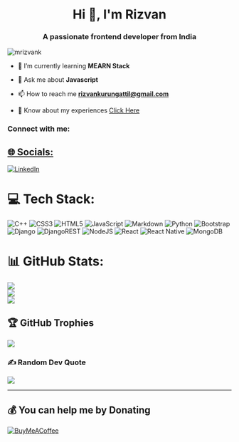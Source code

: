 
<h1 align="center">Hi 👋, I'm Rizvan</h1>
<h3 align="center">A passionate frontend developer from India</h3>

<p align="left"> <img src="https://komarev.com/ghpvc/?username=mrizvank&label=Profile%20views&color=00e600&style=flat" alt="mrizvank" /> </p>



- 🌱 I’m currently learning **MEARN Stack**

- 💬 Ask me about **Javascript**

- 📫 How to reach me **rizvankurungattil@gmail.com**

- 📄 Know about my experiences [Click Here](https://drive.google.com/file/d/1pNuOLLv_xni53a2rtT9oXel06ABvRKPv/view?usp=share_link)

<h3 align="left">Connect with me:</h3>
<p align="left">
<a href="https://linkedin.com/in/linkedin.com/in/mrizvank" target="blank">


## 🌐 Socials:
[![LinkedIn](https://img.shields.io/badge/LinkedIn-%230077B5.svg?logo=linkedin&logoColor=white)](https://linkedin.com/in/www.linkedin.com/in/MRizvank) 

# 💻 Tech Stack:
![C++](https://img.shields.io/badge/c++-%2300599C.svg?style=for-the-badge&logo=c%2B%2B&logoColor=white) ![CSS3](https://img.shields.io/badge/css3-%231572B6.svg?style=for-the-badge&logo=css3&logoColor=white) ![HTML5](https://img.shields.io/badge/html5-%23E34F26.svg?style=for-the-badge&logo=html5&logoColor=white) ![JavaScript](https://img.shields.io/badge/javascript-%23323330.svg?style=for-the-badge&logo=javascript&logoColor=%23F7DF1E) ![Markdown](https://img.shields.io/badge/markdown-%23000000.svg?style=for-the-badge&logo=markdown&logoColor=white) ![Python](https://img.shields.io/badge/python-3670A0?style=for-the-badge&logo=python&logoColor=ffdd54) ![Bootstrap](https://img.shields.io/badge/bootstrap-%23563D7C.svg?style=for-the-badge&logo=bootstrap&logoColor=white) ![Django](https://img.shields.io/badge/django-%23092E20.svg?style=for-the-badge&logo=django&logoColor=white) ![DjangoREST](https://img.shields.io/badge/DJANGO-REST-ff1709?style=for-the-badge&logo=django&logoColor=white&color=ff1709&labelColor=gray) ![NodeJS](https://img.shields.io/badge/node.js-6DA55F?style=for-the-badge&logo=node.js&logoColor=white) ![React](https://img.shields.io/badge/react-%2320232a.svg?style=for-the-badge&logo=react&logoColor=%2361DAFB) ![React Native](https://img.shields.io/badge/react_native-%2320232a.svg?style=for-the-badge&logo=react&logoColor=%2361DAFB) ![MongoDB](https://img.shields.io/badge/MongoDB-%234ea94b.svg?style=for-the-badge&logo=mongodb&logoColor=white)
# 📊 GitHub Stats:
![](https://github-readme-stats.vercel.app/api?username=MRizvank&theme=dark&hide_border=false&include_all_commits=false&count_private=false)<br/>
![](https://github-readme-streak-stats.herokuapp.com/?user=MRizvank&theme=dark&hide_border=false)<br/>
![](https://github-readme-stats.vercel.app/api/top-langs/?username=MRizvank&theme=dark&hide_border=false&include_all_commits=false&count_private=false&layout=compact)

## 🏆 GitHub Trophies
![](https://github-profile-trophy.vercel.app/?username=MRizvank&theme=onestar&no-frame=true&no-bg=true&margin-w=4)

### ✍️ Random Dev Quote
![](https://quotes-github-readme.vercel.app/api?type=horizontal&theme=radical)

<!-- ### 😂 Random Dev Meme
<img src="https://random-memer.herokuapp.com/" width="512px"/> -->

---
<!-- [![](https://visitcount.itsvg.in/api?id=MRizvank&icon=4&color=9)](https://visitcount.itsvg.in) -->

  ## 💰 You can help me by Donating
  [![BuyMeACoffee](https://img.shields.io/badge/Buy%20Me%20a%20Coffee-ffdd00?style=for-the-badge&logo=buy-me-a-coffee&logoColor=black)](https://buymeacoffee.com/MRizvank) 

 
